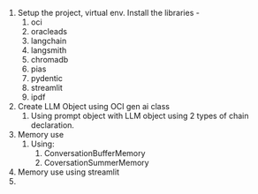 

1. Setup the project, virtual env. Install the libraries -
	1. oci
	2. oracleads
	3. langchain
	4. langsmith
	5. chromadb
	6. pias
	7. pydentic
	8. streamlit
	9. ipdf
2. Create LLM Object using OCI gen ai class
	1. Using prompt object with LLM object using 2 types of chain declaration. 
3. Memory use
	1. Using:
		1. ConversationBufferMemory
		2. CoversationSummerMemory
4. Memory use using streamlit
5. 